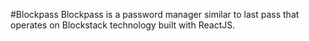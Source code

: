 #Blockpass
Blockpass is a password manager similar to last pass that operates on Blockstack technology built with ReactJS.